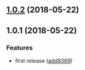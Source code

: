 <a name="1.0.2"></a>
## [1.0.2](https://github.com/huochunpeng/aurelia-getter-throttle/compare/v1.0.1...v1.0.2) (2018-05-22)



<a name="1.0.1"></a>
## 1.0.1 (2018-05-22)


### Features

* first release ([add8369](https://github.com/huochunpeng/aurelia-getter-throttle/commit/add8369))



